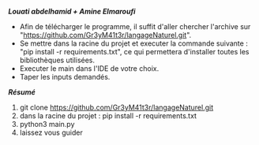 ***Louati abdelhamid + Amine Elmaroufi***


- Afin de télécharger le programme, il suffit d'aller chercher l'archive sur "https://github.com/Gr3yM41t3r/langageNaturel.git".
- Se mettre dans la racine du projet et executer la commande suivante : "pip install -r requirements.txt", ce qui permettera d'installer toutes les bibliothèques utilisées.
- Executer le main dans l'IDE de votre choix.
- Taper les inputs demandés.


***Résumé***

1) git clone https://github.com/Gr3yM41t3r/langageNaturel.git
2) dans la racine du projet : pip install -r requirements.txt
3)  python3 main.py
4) laissez vous guider



